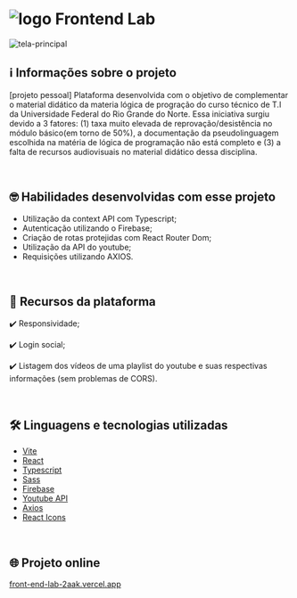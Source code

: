 # ![logo](https://user-images.githubusercontent.com/107761789/192108751-c8df9818-30fb-4e59-a31e-0df9e859fce2.svg) Frontend Lab
![tela-principal](https://user-images.githubusercontent.com/107761789/192109210-6471a87e-98cd-4066-a046-39fbe4a50ed2.png)


## ℹ️ Informações sobre o projeto
[projeto pessoal] Plataforma desenvolvida com o objetivo de complementar o material didático da materia lógica de progração do 
curso técnico de T.I da Universidade Federal do Rio Grande do Norte. Essa iniciativa surgiu devido a 3 fatores: (1) taxa muito elevada de
reprovação/desistência no módulo básico(em torno de 50%), a documentação da pseudolinguagem escolhida na matéria de lógica de programação não está completo e (3) a falta de recursos audiovisuais no material didático dessa disciplina.

&nbsp;

## 🤓 Habilidades desenvolvidas com esse projeto
- Utilização da context API com Typescript;
- Autenticação utilizando o Firebase;
- Criação de rotas protejidas com React Router Dom;
- Utilização da API do youtube;
- Requisições utilizando AXIOS.

&nbsp;

## 📌 Recursos da plataforma
<p>✔️ Responsividade;</p>
<p>✔️ Login social;</p> 
<p>✔️ Listagem dos vídeos de uma playlist do youtube e suas respectivas informações (sem problemas de CORS).</p>

&nbsp;

## 🛠️ Linguagens e tecnologias utilizadas
* [Vite](https://vitejs.dev/)
* [React](https://pt-br.reactjs.org/)
* [Typescript](https://www.typescriptlang.org/)
* [Sass](https://sass-lang.com/)
* [Firebase](https://firebase.google.com/)
* [Youtube API](https://developers.google.com/youtube/v3)
* [Axios](https://axios-http.com/ptbr/)
* [React Icons](https://react-icons.github.io/react-icons/)

&nbsp;

## 🌐 Projeto online
[front-end-lab-2aak.vercel.app](front-end-lab-2aak.vercel.app)

 
